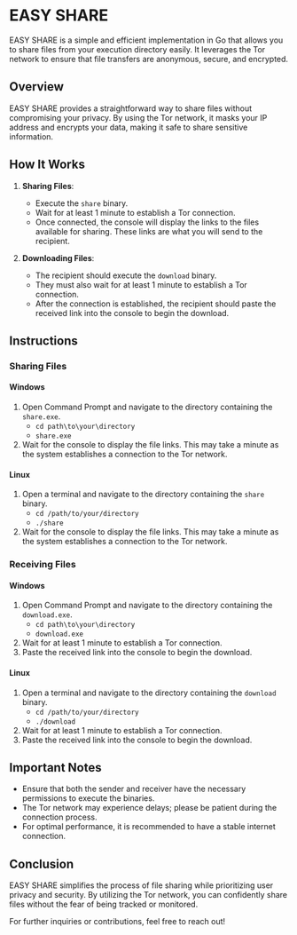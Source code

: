 # EASY SHARE

EASY SHARE is a simple and efficient implementation in Go that allows you to share files from your execution directory easily. It leverages the Tor network to ensure that file transfers are anonymous, secure, and encrypted.

## Overview

EASY SHARE provides a straightforward way to share files without compromising your privacy. By using the Tor network, it masks your IP address and encrypts your data, making it safe to share sensitive information.

## How It Works

1. **Sharing Files**:
   - Execute the `share` binary.
   - Wait for at least 1 minute to establish a Tor connection.
   - Once connected, the console will display the links to the files available for sharing. These links are what you will send to the recipient.

2. **Downloading Files**:
   - The recipient should execute the `download` binary.
   - They must also wait for at least 1 minute to establish a Tor connection.
   - After the connection is established, the recipient should paste the received link into the console to begin the download.

## Instructions

### Sharing Files

#### Windows
1. Open Command Prompt and navigate to the directory containing the `share.exe`.
   - `cd path\to\your\directory`
   - `share.exe`
2. Wait for the console to display the file links. This may take a minute as the system establishes a connection to the Tor network.

#### Linux
1. Open a terminal and navigate to the directory containing the `share` binary.
   - `cd /path/to/your/directory`
   - `./share`
2. Wait for the console to display the file links. This may take a minute as the system establishes a connection to the Tor network.

### Receiving Files

#### Windows
1. Open Command Prompt and navigate to the directory containing the `download.exe`.
   - `cd path\to\your\directory`
   - `download.exe`
2. Wait for at least 1 minute to establish a Tor connection.
3. Paste the received link into the console to begin the download.

#### Linux
1. Open a terminal and navigate to the directory containing the `download` binary.
   - `cd /path/to/your/directory`
   - `./download`
2. Wait for at least 1 minute to establish a Tor connection.
3. Paste the received link into the console to begin the download.

## Important Notes

- Ensure that both the sender and receiver have the necessary permissions to execute the binaries.
- The Tor network may experience delays; please be patient during the connection process.
- For optimal performance, it is recommended to have a stable internet connection.

## Conclusion

EASY SHARE simplifies the process of file sharing while prioritizing user privacy and security. By utilizing the Tor network, you can confidently share files without the fear of being tracked or monitored.

For further inquiries or contributions, feel free to reach out!
 

